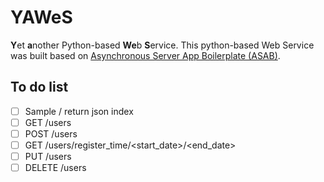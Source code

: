 # YAWeS
**Y**et **a**nother Python-based **We**b **S**ervice. 
This python-based Web Service was built based on [Asynchronous Server App Boilerplate (ASAB)](https://github.com/TeskaLabs/asab/commit/850dcc6d67d4670d8d759315246f454a202b824d).

## To do list
- [ ] Sample / return json index
- [ ] GET /users
- [ ] POST /users
- [ ] GET /users/register_time/<start_date>/<end_date>
- [ ] PUT /users
- [ ] DELETE /users